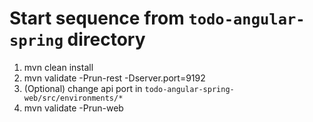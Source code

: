 # Start sequence from `todo-angular-spring` directory
1. mvn clean install
2. mvn validate -Prun-rest -Dserver.port=9192
3. (Optional) change api port in `todo-angular-spring-web/src/environments/*`
3. mvn validate -Prun-web




